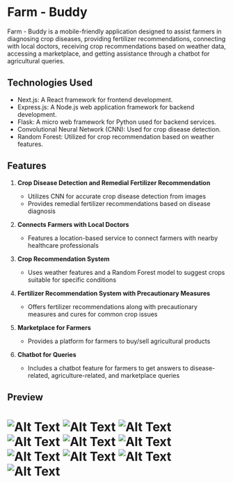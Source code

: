 
# Farm - Buddy

Farm - Buddy is a mobile-friendly application designed to assist farmers in diagnosing crop diseases, providing fertilizer recommendations, connecting with local doctors, receiving crop recommendations based on weather data, accessing a marketplace, and getting assistance through a chatbot for agricultural queries.

## Technologies Used

- Next.js: A React framework for frontend development.
- Express.js: A Node.js web application framework for backend development.
- Flask: A micro web framework for Python used for backend services.
- Convolutional Neural Network (CNN): Used for crop disease detection.
- Random Forest: Utilized for crop recommendation based on weather features.

## Features

1. **Crop Disease Detection and Remedial Fertilizer Recommendation**
   - Utilizes CNN for accurate crop disease detection from images
   - Provides remedial fertilizer recommendations based on disease diagnosis

2. **Connects Farmers with Local Doctors**
   - Features a location-based service to connect farmers with nearby healthcare professionals

3. **Crop Recommendation System**
   - Uses weather features and a Random Forest model to suggest crops suitable for specific conditions

4. **Fertilizer Recommendation System with Precautionary Measures**
   - Offers fertilizer recommendations along with precautionary measures and cures for common crop issues

5. **Marketplace for Farmers**
   - Provides a platform for farmers to buy/sell agricultural products

6. **Chatbot for Queries**
   - Includes a chatbot feature for farmers to get answers to disease-related, agriculture-related, and marketplace queries

## Preview

![Alt Text](Images/Page-1.png)
![Alt Text](Images/Page-2.png)
![Alt Text](Images/Page-3.png)
![Alt Text](Images/Page-4.png)
![Alt Text](Images/Page-5.png)
![Alt Text](Images/Page-6.png)
![Alt Text](Images/Page-7.png)
![Alt Text](Images/Page-8.png)
![Alt Text](Images/Page-9.png)
![Alt Text](Images/Page-10.png)
=======

